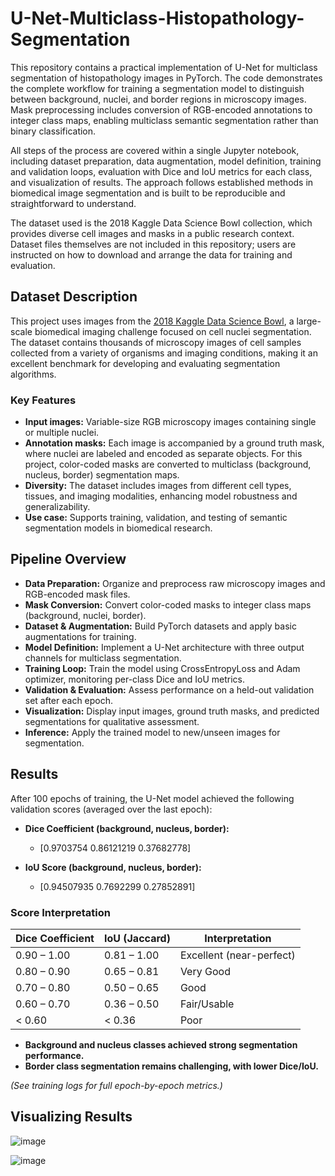# U-Net-Multiclass-Histopathology-Segmentation

This repository contains a practical implementation of U-Net for multiclass segmentation of histopathology images in PyTorch. The code demonstrates the complete workflow for training a segmentation model to distinguish between background, nuclei, and border regions in microscopy images. Mask preprocessing includes conversion of RGB-encoded annotations to integer class maps, enabling multiclass semantic segmentation rather than binary classification.

All steps of the process are covered within a single Jupyter notebook, including dataset preparation, data augmentation, model definition, training and validation loops, evaluation with Dice and IoU metrics for each class, and visualization of results. The approach follows established methods in biomedical image segmentation and is built to be reproducible and straightforward to understand.

The dataset used is the 2018 Kaggle Data Science Bowl collection, which provides diverse cell images and masks in a public research context. Dataset files themselves are not included in this repository; users are instructed on how to download and arrange the data for training and evaluation.

## Dataset Description

This project uses images from the [2018 Kaggle Data Science Bowl](https://www.kaggle.com/competitions/data-science-bowl-2018/data), a large-scale biomedical imaging challenge focused on cell nuclei segmentation. The dataset contains thousands of microscopy images of cell samples collected from a variety of organisms and imaging conditions, making it an excellent benchmark for developing and evaluating segmentation algorithms.

### Key Features

- **Input images:** Variable-size RGB microscopy images containing single or multiple nuclei.
- **Annotation masks:** Each image is accompanied by a ground truth mask, where nuclei are labeled and encoded as separate objects. For this project, color-coded masks are converted to multiclass (background, nucleus, border) segmentation maps.
- **Diversity:** The dataset includes images from different cell types, tissues, and imaging modalities, enhancing model robustness and generalizability.
- **Use case:** Supports training, validation, and testing of semantic segmentation models in biomedical research.

  
## Pipeline Overview

- **Data Preparation:** Organize and preprocess raw microscopy images and RGB-encoded mask files.
- **Mask Conversion:** Convert color-coded masks to integer class maps (background, nuclei, border).
- **Dataset & Augmentation:** Build PyTorch datasets and apply basic augmentations for training.
- **Model Definition:** Implement a U-Net architecture with three output channels for multiclass segmentation.
- **Training Loop:** Train the model using CrossEntropyLoss and Adam optimizer, monitoring per-class Dice and IoU metrics.
- **Validation & Evaluation:** Assess performance on a held-out validation set after each epoch.
- **Visualization:** Display input images, ground truth masks, and predicted segmentations for qualitative assessment.
- **Inference:** Apply the trained model to new/unseen images for segmentation.

## Results

After 100 epochs of training, the U-Net model achieved the following validation scores (averaged over the last epoch):

- **Dice Coefficient (background, nucleus, border):**
  - [0.9703754  0.86121219 0.37682778]

- **IoU Score (background, nucleus, border):**
  - [0.94507935 0.7692299  0.27852891]

### Score Interpretation

| Dice Coefficient | IoU (Jaccard) | Interpretation           |
|------------------|--------------|--------------------------|
| 0.90 – 1.00      | 0.81 – 1.00  | Excellent (near-perfect) |
| 0.80 – 0.90      | 0.65 – 0.81  | Very Good                |
| 0.70 – 0.80      | 0.50 – 0.65  | Good                     |
| 0.60 – 0.70      | 0.36 – 0.50  | Fair/Usable              |
| < 0.60           | < 0.36       | Poor                     |

- **Background and nucleus classes achieved strong segmentation performance.**
- **Border class segmentation remains challenging, with lower Dice/IoU.**

*(See training logs for full epoch-by-epoch metrics.)*

## Visualizing Results


![image](https://github.com/user-attachments/assets/57bc7f73-71d0-4720-9f61-a4f9f88b7e81)


![image](https://github.com/user-attachments/assets/08bf5541-74d7-4b6c-9a80-90363f9d2f22)



  
